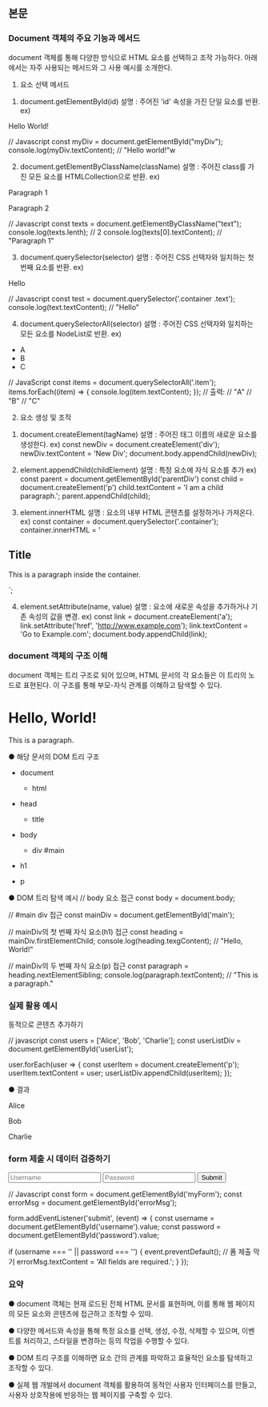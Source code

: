 ## 본문

### Document 객체의 주요 기능과 메서드
document 객체를 통해 다양한 방식으로 HTML 요소를 선택하고 조작 가능하다.
아래에서는 자주 사용되는 메서드와 그 사용 예시를 소개한다.

1. 요소 선택 메서드
1) document.getElementById(id)
설명 : 주어진 'id' 속성을 가진 단일 요소를 반환.
ex)
<!-- HTML -->
<div id="myDiv">Hello World!<div>

// Javascript
const myDiv = document.getElementById("myDiv");
console.log(myDiv.textContent); // "Hello world!"w

2) document.getElementByClassName(className)
설명 : 주어진 class를 가진 모든 요소를 HTMLCollection으로 반환.
ex) 
<!-- HTML -->
<p class="text">Paragraph 1</p>
<p class="text">Paragraph 2</p>

// Javascript
const texts = document.getElementByClassName("text");
console.log(texts.lenth); // 2
console.log(texts[0].textContent); // "Paragraph 1"

3) document.querySelector(selector)
설명 : 주어진 CSS 선택자와 일치하는 첫 번째 요소를 반환.
ex) 
<!-- HTML -->
<div class="container">
<p class="text">Hello</p>
</div>

// Javascript
const test = document.querySelector('.container .text');
console.log(text.textContent); // "Hello"

4) document.querySelectorAll(selector)
설명 : 주어진 CSS 선택자와 일치하는 모든 요소를 NodeList로 반환.
ex)
<!-- HTML -->
<ul>
<li class="item">A</li>
<li class="item">B</li>
<li class="item">C</li>
</ul>

// JavaScript
const items = document.querySelectorAll('.item');
items.forEach((item) => {
console.log(item.textContent);
});
// 출력:
// "A"
// "B"
// "C"

2. 요소 생성 및 조작
1) document.createElement(tagName)
설명 : 주어진 태그 이름의 새로운 요소를 생성한다.
ex)
const newDiv = document.createElement('div');
newDiv.textContent = 'New Div';
document.body.appendChild(newDiv);

2) element.appendChild(childElement)
설명 : 특정 요소에 자식 요소를 추가
ex) 
const parent = document.getElementById('parentDiv')
const child = document.createElement('p')
child.textContent = 'I am a child paragraph.';
parent.appendChild(child);

3) element.innerHTML
설명 : 요소의 내부 HTML 콘텐츠를 설정하거나 가져온다.
ex)
const container = document.querySelector('.container');
container.innerHTML = '
<h2>Title</h2>
<p>This is a paragraph inside the container.</p>
`;

4) element.setAttribute(name, value)
설명 : 요소에 새로운 속성을 추가하거나 기존 속성의 값을 변경.
ex)
const link = document.createElement('a');
link.setAttribute('href', 'http://www.example.com');
link.textContent = 'Go to Example.com';
document.body.appendChild(link);

### document 객체의 구조 이해
document 객체는 트리 구조로 되어 있으며, HTML 문서의 각 요소들은 이 트리의 노드로 표현된다. 이 구조를 통해 부모-자식 관계를 이해하고 탐색할 수 있다.

<!DOCTYPE html>
<html>
<head>
<title>Document Example</title>
</head>
<body>
<div id="main">
<h1>Hello, World!</h1>
<p>This is a paragraph.</p>
</div>
</body>

● 해당 문서의 DOM 트리 구조
- document

  - html

- head

  - title

- body

  - div #main

- h1

- p

● DOM 트리 탐색 예시
// body 요소 접근
const body = document.body;

// #main div 접근
const mainDiv = document.getElementById('main');

// mainDiv의 첫 번째 자식 요소(h1) 접근
const heading = mainDiv.firstElementChild;
console.log(heading.texgContent); // "Hello, World!"

// mainDiv의 두 번째 자식 요소(p) 접근
const paragraph = heading.nextElementSibling;
console.log(paragraph.textContent); // "This is a paragraph."

### 실제 활용 예시
동적으로 콘텐츠 추가하기
<!-- HTML -->
<div id="userList"></div>

// javascript
const users = ['Alice', 'Bob', 'Charlie'];
const userListDiv = document.getElementById('userList');

user.forEach(user => {
const userItem = document.createElement('p');
userItem.textContent = user;
userListDiv.appendChild(userItem);
});

● 결과
<div id="userList">
<p>Alice</p>
<p>Bob</p>
<p>Charlie</p>
</div>

### form 제출 시 데이터 검증하기
<!-- HTML -->
<form id="myForm">
<input type="text" id="username" placeholder="Username" required />
<input type="password" id="password" placeholder="Password" required />
<button type="submit">Submit</button>
</form>
<p id="errorMsg" style="color: red;"></p>

// Javascript
const form = document.getElementById('myForm');
const errorMsg = document.getElementById('errorMsg');

form.addEventListener('submit', (event) => {
const username = document.getElementById('username').value;
const password = document.getElementById('password').value;

if (username === '' || password === '') {
event.preventDefault(); // 폼 제출 막기
errorMsg.textContent = 'All fields are required.';
}
});

### 요약
● document 객체는 현재 로드된 전체 HTML 문서를 표현하며, 이를 통해 웹 페이지의 모든 요소와 콘텐츠에 접근하고 조작할 수 있따.  

● 다양한 메서드와 속성을 통해 특정 요소를 선택, 생성, 수정, 삭제할 수 있으며, 이벤트를 처리하고, 스타일을 변경하는 등의 작업을 수행할 수 있다.

● DOM 트리 구조를 이해하면 요소 간의 관계를 파악하고 효율적인 요소를 탐색하고 조작할 수 있다.

● 실제 웹 개발에서 document 객체를 활용하여 동적인 사용자 인터페이스를 만들고, 사용자 상호작용에 반응하는 웹 페이지를 구축할 수 있다.